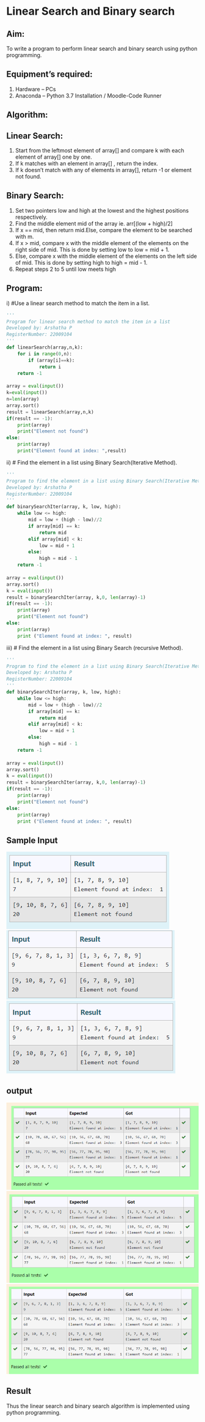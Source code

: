 # Linear Search and Binary search
## Aim:
To write a program to perform linear search and binary search using python programming.
## Equipment’s required:
1.	Hardware – PCs
2.	Anaconda – Python 3.7 Installation / Moodle-Code Runner
## Algorithm:
## Linear Search:
1.	Start from the leftmost element of array[] and compare k with each element of array[] one by one.
2.	If k matches with an element in array[] , return the index.
3.	If k doesn’t match with any of elements in array[], return -1 or element not found.
## Binary Search:
1.	Set two pointers low and high at the lowest and the highest positions respectively.
2.	Find the middle element mid of the array ie. arr[(low + high)/2]
3.	If x == mid, then return mid.Else, compare the element to be searched with m.
4.	If x > mid, compare x with the middle element of the elements on the right side of mid. This is done by setting low to low = mid + 1.
5.	Else, compare x with the middle element of the elements on the left side of mid. This is done by setting high to high = mid - 1.
6.	Repeat steps 2 to 5 until low meets high
## Program:
i)	#Use a linear search method to match the item in a list.
```py
''' 
Program for linear search method to match the item in a list
Developed by: Arshatha P 
RegisterNumber: 22009104 
'''
def linearSearch(array,n,k):
    for i in range(0,n):
        if (array[i]==k):
            return i
    return -1
    
array = eval(input())
k=eval(input())
n=len(array)
array.sort()
result = linearSearch(array,n,k)
if(result == -1):
    print(array)
    print("Element not found")
else:
    print(array)
    print("Element found at index: ",result)
```
ii)	# Find the element in a list using Binary Search(Iterative Method).
```py
''' 
Program to find the element in a list using Binary Search(Iterative Method)..
Developed by: Arshatha P
RegisterNumber: 22009104
'''
def binarySearchIter(array, k, low, high):
    while low <= high:
        mid = low + (high - low)//2
        if array[mid] == k:
            return mid
        elif array[mid] < k:
            low = mid + 1
        else:
            high = mid - 1
    return -1
    
array = eval(input())
array.sort()
k = eval(input()) 
result = binarySearchIter(array, k,0, len(array)-1)
if(result == -1):
    print(array)
    print("Element not found")
else:
    print(array)
    print ("Element found at index: ", result)
```
iii)	# Find the element in a list using Binary Search (recursive Method).
```py
''' 
Program to find the element in a list using Binary Search(Iterative Method)..
Developed by: Arshatha P
RegisterNumber: 22009104
'''
def binarySearchIter(array, k, low, high):
    while low <= high:
        mid = low + (high - low)//2
        if array[mid] == k:
            return mid
        elif array[mid] < k:
            low = mid + 1
        else:
            high = mid - 1
    return -1
    
array = eval(input())
array.sort()
k = eval(input()) 
result = binarySearchIter(array, k,0, len(array)-1)
if(result == -1):
    print(array)
    print("Element not found")
else:
    print(array)
    print ("Element found at index: ", result)
```
## Sample Input 
![output](./2ai.png)
![output](./2aii.png)
![output](./2aiii.png)

## output
![output](./2a1.png)
![output](./2a2.png)
![output](./2a3.png)





## Result
Thus the linear search and binary search algorithm is implemented using python programming.